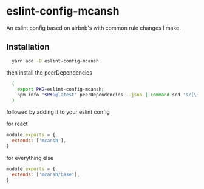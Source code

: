 # eslint-config-mcansh

An eslint config based on airbnb's with common rule changes I make.

## Installation

```bash
  yarn add -D eslint-config-mcansh
```

then install the peerDependencies

```bash
  (
    export PKG=eslint-config-mcansh;
    npm info "$PKG@latest" peerDependencies --json | command sed 's/[\{\},]//g ; s/: /@/g' | xargs yarn add -D "$PKG@latest"
  )
```

followed by adding it to your eslint config

for react
```javascript
module.exports = {
  extends: ['mcansh'],
}
```

for everything else
```javascript
module.exports = {
  extends: ['mcansh/base'],
}
```
